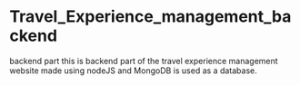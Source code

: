 # Travel_Experience_management_backend
backend part
this is backend part of the travel experience management website made using nodeJS and MongoDB is used as a database.
